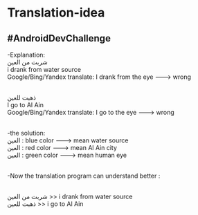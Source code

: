 # Translation-idea
## #AndroidDevChallenge

-Explanation:
<br/>شربت من العين
<br/>i drank from water source
<br/>Google/Bing/Yandex translate: I drank from the eye ---> wrong

<br/>ذهبت للعين
<br/>I go to Al Ain
<br/>Google/Bing/Yandex translate: I go to the eye ---> wrong

<br/>-the solution:
<br/>العين : blue color ---> mean water source
<br/>العين : red color ---> mean Al Ain city
<br/>العين : green color ---> mean human eye

<br/>-Now the translation program can understand better :

<br/>شربت من العين >> i drank from water source
<br/>ذهبت للعين >> i go to Al Ain




